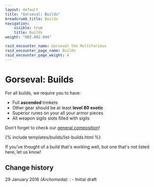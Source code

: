 ```yaml
---
layout: default
title: "Gorseval: Builds"
breadcrumb_title: Builds
navigation:
    visible: true
    title: Builds
weight: "002.002.004"

raid_encounter_name: Gorseval the Multifarious
raid_encounter_page_name: Builds
raid_encounter_page_weight: 4
---
```


# Gorseval: Builds
For all builds, we require you to have:

- Full **ascended** trinkets
- Other gear should be at least **level 80 exotic**
- Superior runes on your all your armor pieces
- All weapon sigils slots filled with sigils

Don't forget to check our [general composition](../composition/)!

{% include templates/builds/list-builds.html %}

If you've thought of a build that's working well, but one that's not listed here, let us know!

## Change history
29 January 2016 *(Archomeda)*:
: - Initial draft
